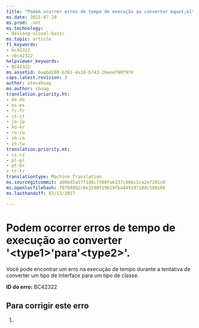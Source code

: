 ```yaml
---
title: "Podem ocorrer erros de tempo de execução ao converter &quot;&lt;type1&gt;&quot;para&quot;&lt;type2&gt;&quot;. | Microsoft Docs"
ms.date: 2015-07-20
ms.prod: .net
ms.technology:
- devlang-visual-basic
ms.topic: article
f1_keywords:
- bc42322
- vbc42322
helpviewer_keywords:
- BC42322
ms.assetid: 6aabd280-b361-4a18-b743-2beeef90f978
caps.latest.revision: 3
author: stevehoag
ms.author: shoag
translation.priority.ht:
- de-de
- es-es
- fr-fr
- it-it
- ja-jp
- ko-kr
- ru-ru
- zh-cn
- zh-tw
translation.priority.mt:
- cs-cz
- pl-pl
- pt-br
- tr-tr
translationtype: Machine Translation
ms.sourcegitcommit: a06bd2a17f1d6c7308fa6337c866c1ca2e7281c0
ms.openlocfilehash: f0704092c6e3208f19619fba44919710dc590168
ms.lasthandoff: 03/13/2017

---
```

# <a name="runtime-errors-might-occur-when-converting-39lttype1gt39-to-39lttype2gt39"></a>Podem ocorrer erros de tempo de execução ao converter '&lt;type1&gt;'para'&lt;type2&gt;'.
Você pode encontrar um erro na execução de tempo durante a tentativa de converter um tipo de interface para um tipo de classe.  
  
 **ID do erro:** BC42322  
  
## <a name="to-correct-this-error"></a>Para corrigir este erro  
  
1.
